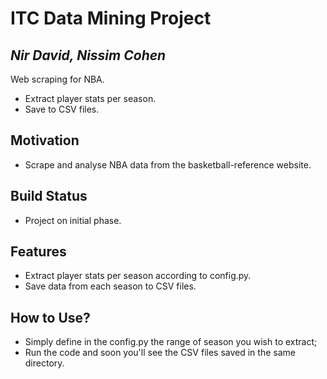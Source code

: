 # ITC Data Mining Project
## _Nir David, Nissim Cohen_



Web scraping for NBA.

- Extract player stats per season.
- Save to CSV files.

## Motivation
- Scrape and analyse NBA data from the basketball-reference website.

## Build Status
- Project on initial phase.

## Features
- Extract player stats per season according to config.py.
- Save data from each season to CSV files.

## How to Use?
- Simply define in the config.py the range of season you wish to extract;
- Run the code and soon you'll see the CSV files saved in the same directory.


